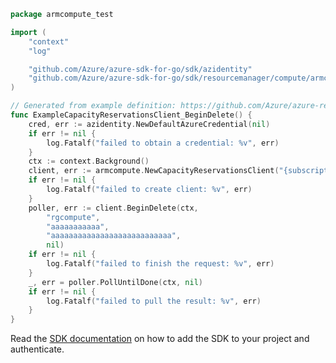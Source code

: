 ```go
package armcompute_test

import (
	"context"
	"log"

	"github.com/Azure/azure-sdk-for-go/sdk/azidentity"
	"github.com/Azure/azure-sdk-for-go/sdk/resourcemanager/compute/armcompute"
)

// Generated from example definition: https://github.com/Azure/azure-rest-api-specs/tree/main/specification/compute/resource-manager/Microsoft.Compute/stable/2022-03-01/ComputeRP/examples/capacityReservationExamples/CapacityReservation_Delete_MaximumSet_Gen.json
func ExampleCapacityReservationsClient_BeginDelete() {
	cred, err := azidentity.NewDefaultAzureCredential(nil)
	if err != nil {
		log.Fatalf("failed to obtain a credential: %v", err)
	}
	ctx := context.Background()
	client, err := armcompute.NewCapacityReservationsClient("{subscription-id}", cred, nil)
	if err != nil {
		log.Fatalf("failed to create client: %v", err)
	}
	poller, err := client.BeginDelete(ctx,
		"rgcompute",
		"aaaaaaaaaaa",
		"aaaaaaaaaaaaaaaaaaaaaaaaaaa",
		nil)
	if err != nil {
		log.Fatalf("failed to finish the request: %v", err)
	}
	_, err = poller.PollUntilDone(ctx, nil)
	if err != nil {
		log.Fatalf("failed to pull the result: %v", err)
	}
}
```

Read the [SDK documentation](https://github.com/Azure/azure-sdk-for-go/blob/sdk%2Fresourcemanager%2Fcompute%2Farmcompute%2Fv1.0.0/sdk/resourcemanager/compute/armcompute/README.md) on how to add the SDK to your project and authenticate.
